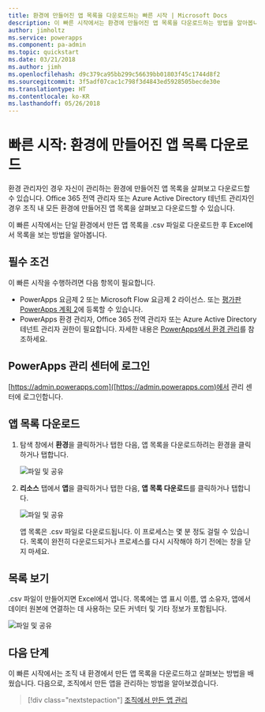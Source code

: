 ```yaml
---
title: 환경에 만들어진 앱 목록을 다운로드하는 빠른 시작 | Microsoft Docs
description: 이 빠른 시작에서는 환경에 만들어진 앱 목록을 다운로드하는 방법을 알아봅니다.
author: jimholtz
ms.service: powerapps
ms.component: pa-admin
ms.topic: quickstart
ms.date: 03/21/2018
ms.author: jimh
ms.openlocfilehash: d9c379ca95bb299c56639bb01803f45c1744d8f2
ms.sourcegitcommit: 3f5adf07cac1c798f3d4843ed5928505becde30e
ms.translationtype: HT
ms.contentlocale: ko-KR
ms.lasthandoff: 05/26/2018
---
```

# <a name="quickstart-download-a-list-of-apps-created-in-your-environments"></a>빠른 시작: 환경에 만들어진 앱 목록 다운로드
환경 관리자인 경우 자신이 관리하는 환경에 만들어진 앱 목록을 살펴보고 다운로드할 수 있습니다. Office 365 전역 관리자 또는 Azure Active Directory 테넌트 관리자인 경우 조직 내 모든 환경에 만들어진 앱 목록을 살펴보고 다운로드할 수 있습니다.

이 빠른 시작에서는 단일 환경에서 만든 앱 목록을 .csv 파일로 다운로드한 후 Excel에서 목록을 보는 방법을 알아봅니다.

## <a name="prerequisites"></a>필수 조건
 이 빠른 시작을 수행하려면 다음 항목이 필요합니다.
 * PowerApps 요금제 2 또는 Microsoft Flow 요금제 2 라이선스. 또는 [평가판 PowerApps 계획 2](https://web.powerapps.com/signup?redirect=marketing&email=)에 등록할 수 있습니다.
 * PowerApps 환경 관리자, Office 365 전역 관리자 또는 Azure Active Directory 테넌트 관리자 권한이 필요합니다. 자세한 내용은 [PowerApps에서 환경 관리](environments-administration.md)를 참조하세요.

## <a name="sign-in-to-the-powerapps-admin-center"></a>PowerApps 관리 센터에 로그인
[https://admin.powerapps.com]([https://admin.powerapps.com)에서 관리 센터에 로그인합니다.

## <a name="download-the-list-of-apps"></a>앱 목록 다운로드
1. 탐색 창에서 **환경**을 클릭하거나 탭한 다음, 앱 목록을 다운로드하려는 환경을 클릭하거나 탭합니다.

    ![파일 및 공유](./media/admin-view-apps/environment.png)
2. **리소스** 탭에서 **앱**을 클릭하거나 탭한 다음, **앱 목록 다운로드**를 클릭하거나 탭합니다.

    ![파일 및 공유](./media/admin-view-apps/resources-app.png)

    앱 목록은 .csv 파일로 다운로드됩니다. 이 프로세스는 몇 분 정도 걸릴 수 있습니다. 목록이 완전히 다운로드되거나 프로세스를 다시 시작해야 하기 전에는 창을 닫지 마세요.

## <a name="view-the-list"></a>목록 보기
.csv 파일이 만들어지면 Excel에서 엽니다. 목록에는 앱 표시 이름, 앱 소유자, 앱에서 데이터 원본에 연결하는 데 사용하는 모든 커넥터 및 기타 정보가 포함됩니다.

![파일 및 공유](./media/admin-view-apps/excel-view.png)

## <a name="next-steps"></a>다음 단계
이 빠른 시작에서는 조직 내 환경에서 만든 앱 목록을 다운로드하고 살펴보는 방법을 배웠습니다. 다음으로, 조직에서 만든 앱을 관리하는 방법을 알아보겠습니다.

> [!div class="nextstepaction"]
> [조직에서 만든 앱 관리](admin-manage-apps.md)
